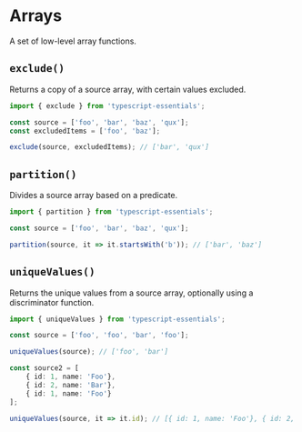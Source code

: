 # Arrays

A set of low-level array functions.

## `exclude()`

Returns a copy of a source array, with certain values excluded. 

```typescript
import { exclude } from 'typescript-essentials';

const source = ['foo', 'bar', 'baz', 'qux'];
const excludedItems = ['foo', 'baz'];

exclude(source, excludedItems); // ['bar', 'qux']
```

## `partition()`

Divides a source array based on a predicate. 

```typescript
import { partition } from 'typescript-essentials';

const source = ['foo', 'bar', 'baz', 'qux'];

partition(source, it => it.startsWith('b')); // ['bar', 'baz']
```

## `uniqueValues()`

Returns the unique values from a source array, optionally using a discriminator function. 

```typescript
import { uniqueValues } from 'typescript-essentials';

const source = ['foo', 'foo', 'bar', 'foo'];

uniqueValues(source); // ['foo', 'bar']

const source2 = [
    { id: 1, name: 'Foo'},
    { id: 2, name: 'Bar'},
    { id: 1, name: 'Foo'}
];

uniqueValues(source, it => it.id); // [{ id: 1, name: 'Foo'}, { id: 2, name: 'Bar'}]
```

